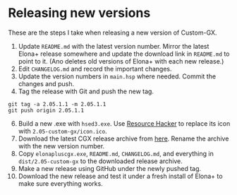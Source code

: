# Releasing new versions

These are the steps I take when releasing a new version of Custom-GX.

1. Update `README.md` with the latest version number. Mirror the latest Elona+ release somewhere and update the download link in `README.md` to point to it. (Ano deletes old versions of Elona+ with each new release.)
2. Edit `CHANGELOG.md` and record the important changes.
4. Update the version numbers in `main.hsp` where needed. Commit the changes and push.
5. Tag the release with Git and push the new tag.
```
git tag -a 2.05.1.1 -m 2.05.1.1
git push origin 2.05.1.1
```
6. Build a new .exe with `hsed3.exe`. Use [Resource Hacker](http://www.angusj.com/resourcehacker/) to replace its icon with `2.05-custom-gx/icon.ico`.
7. Download the latest CGX release archive from [here](https://github.com/Ruin0x11/ElonaPlusCustom-GX/releases). Rename the archive with the new version number.
8. Copy `elonapluscgx.exe`, `README.md`, `CHANGELOG.md`, and everything in `dist/2.05-custom-gx` to the downloaded release archive.
9. Make a new release using GitHub under the newly pushed tag.
10. Download the new release and test it under a fresh install of Elona+ to make sure everything works.
